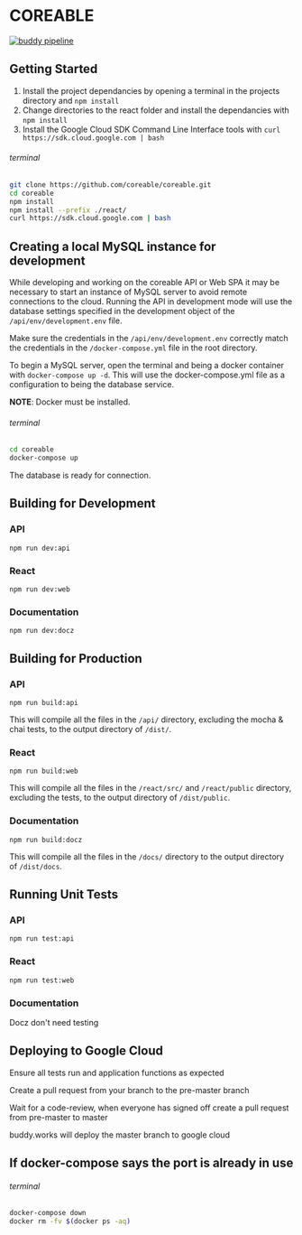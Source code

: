 # COREABLE

[![buddy pipeline](https://app.buddy.works/coreable/coreable/pipelines/pipeline/249362/badge.svg?token=252cdbde644b14054bdafb973256abc7284acd646c277e9f4ac8a5367f196bfb "buddy pipeline")](https://app.buddy.works/coreable/coreable/pipelines/pipeline/249362)

## Getting Started

1. Install the project dependancies by opening a terminal in the projects directory and `npm install`
2. Change directories to the react folder and install the dependancies with `npm install` 
3. Install the Google Cloud SDK Command Line Interface tools with `curl https://sdk.cloud.google.com | bash`

###### terminal 

```bash
git clone https://github.com/coreable/coreable.git
cd coreable
npm install
npm install --prefix ./react/
curl https://sdk.cloud.google.com | bash
```

## Creating a local MySQL instance for development

While developing and working on the coreable API or Web SPA it may be necessary to start an instance of MySQL server to avoid remote connections to the cloud. Running the API in development mode will use the database settings specified in the development object of the `/api/env/development.env` file.

Make sure the credentials in the `/api/env/development.env` correctly match the credentials in the `/docker-compose.yml` file in the root directory.

To begin a MySQL server, open the terminal and being a docker container with `docker-compose up -d`. This will use the docker-compose.yml file as a configuration to being the database service.

**NOTE**: Docker must be installed.

###### terminal

```bash
cd coreable
docker-compose up
```

The database is ready for connection.

## Building for Development

### API

`npm run dev:api`

### React

`npm run dev:web`

### Documentation

`npm run dev:docz`

## Building for Production

### API

`npm run build:api`

This will compile all the files in the `/api/` directory, excluding the mocha & chai tests, to the output directory of `/dist/`. 

### React

`npm run build:web`

This will compile all the files in the `/react/src/` and `/react/public` directory, excluding the tests, to the output directory of `/dist/public`. 

### Documentation

`npm run build:docz`

This will compile all the files in the `/docs/` directory to the output directory of `/dist/docs`. 

## Running Unit Tests

### API

`npm run test:api`

### React

`npm run test:web`

### Documentation

Docz don't need testing

## Deploying to Google Cloud

Ensure all tests run and application functions as expected

Create a pull request from your branch to the pre-master branch

Wait for a code-review, when everyone has signed off create a pull request from pre-master to master

buddy.works will deploy the master branch to google cloud

## If docker-compose says the port is already in use

###### terminal

```bash
docker-compose down
docker rm -fv $(docker ps -aq)
```